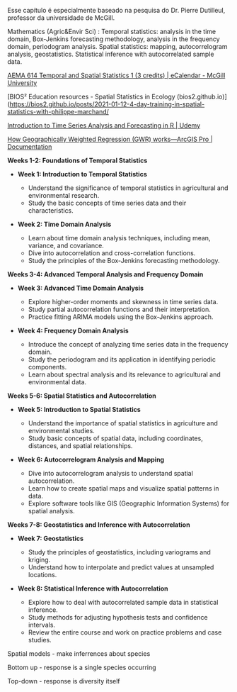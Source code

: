 Esse capítulo é especialmente baseado na pesquisa do Dr. Pierre Dutilleul, professor da universidade de McGill.

Mathematics (Agric&Envir Sci) : Temporal statistics: analysis in the time domain, Box-Jenkins forecasting methodology, analysis in the frequency domain, periodogram analysis. Spatial statistics: mapping, autocorrelogram analysis, geostatistics. Statistical inference with autocorrelated sample data.

[AEMA 614 Temporal and Spatial Statistics 1 (3 credits) | eCalendar - McGill University](https://www.mcgill.ca/study/2023-2024/courses/aema-614)

[BIOS² Education resources - Spatial Statistics in Ecology (bios2.github.io)](https://bios2.github.io/posts/2021-01-12-4-day-training-in-spatial-statistics-with-philippe-marchand/

[Introduction to Time Series Analysis and Forecasting in R | Udemy](https://www.udemy.com/course/time-series-analysis-and-forecasting-in-r/)

[How Geographically Weighted Regression (GWR) works—ArcGIS Pro | Documentation](https://pro.arcgis.com/en/pro-app/latest/tool-reference/spatial-statistics/how-geographicallyweightedregression-works.htm)


**Weeks 1-2: Foundations of Temporal Statistics**
- **Week 1: Introduction to Temporal Statistics**
  - Understand the significance of temporal statistics in agricultural and environmental research.
  - Study the basic concepts of time series data and their characteristics.

- **Week 2: Time Domain Analysis**
  - Learn about time domain analysis techniques, including mean, variance, and covariance.
  - Dive into autocorrelation and cross-correlation functions.
  - Study the principles of the Box-Jenkins forecasting methodology.

**Weeks 3-4: Advanced Temporal Analysis and Frequency Domain**
- **Week 3: Advanced Time Domain Analysis**
  - Explore higher-order moments and skewness in time series data.
  - Study partial autocorrelation functions and their interpretation.
  - Practice fitting ARIMA models using the Box-Jenkins approach.

- **Week 4: Frequency Domain Analysis**
  - Introduce the concept of analyzing time series data in the frequency domain.
  - Study the periodogram and its application in identifying periodic components.
  - Learn about spectral analysis and its relevance to agricultural and environmental data.

**Weeks 5-6: Spatial Statistics and Autocorrelation**
- **Week 5: Introduction to Spatial Statistics**
  - Understand the importance of spatial statistics in agriculture and environmental studies.
  - Study basic concepts of spatial data, including coordinates, distances, and spatial relationships.

- **Week 6: Autocorrelogram Analysis and Mapping**
  - Dive into autocorrelogram analysis to understand spatial autocorrelation.
  - Learn how to create spatial maps and visualize spatial patterns in data.
  - Explore software tools like GIS (Geographic Information Systems) for spatial analysis.

**Weeks 7-8: Geostatistics and Inference with Autocorrelation**
- **Week 7: Geostatistics**
  - Study the principles of geostatistics, including variograms and kriging.
  - Understand how to interpolate and predict values at unsampled locations.

- **Week 8: Statistical Inference with Autocorrelation**
  - Explore how to deal with autocorrelated sample data in statistical inference.
  - Study methods for adjusting hypothesis tests and confidence intervals.
  - Review the entire course and work on practice problems and case studies.

Spatial models - make inferrences about species

Bottom up - response is a single species occurring

Top-down - response is diversity itself
